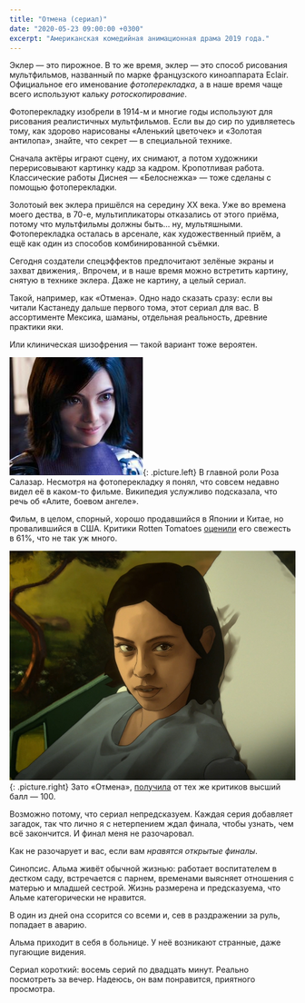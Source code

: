 ```yaml
---
title: "Отмена (сериал)"
date: "2020-05-23 09:00:00 +0300"
excerpt: "Американская комедийная анимационная драма 2019 года."
---
```


Эклер&nbsp;&mdash; это пирожное. В то же время, эклер&nbsp;&mdash; это способ рисования мультфильмов, названный по марке французского киноаппарата Eclair. Официальное его именование *фотоперекладка*, а в наше время чаще всего используют кальку *ротоскопирование*.

Фотоперекладку изобрели в 1914-м и многие годы используют для рисования реалистичных мультфильмов. Если вы до сир по удивляетесь тому, как здорово нарисованы &laquo;Аленький цветочек&raquo; и &laquo;Золотая антилопа&raquo;, знайте, что секрет&nbsp;&mdash; в специальной технике.

Сначала актёры играют сцену, их снимают, а потом художники перерисовывают картинку кадр за кадром. Кропотливая работа. Классические работы Диснея&nbsp;&mdash; &laquo;Белоснежка&raquo;&nbsp;&mdash; тоже сделаны с помощью фотоперекладки.

Золотоый век эклера пришёлся на середину XX века. Уже во времена моего дества, в 70-е, мультипликаторы отказались от этого приёма, потому что мультфильмы должны быть... ну, мультяшными. Фотоперекладка осталась в арсенале, как художественный приём, а ещё как один из способов комбинированной съёмки.

Сегодня создатели спецэффектов предпочитают зелёные экраны и захват движения,. Впрочем, и в наше время можно встретить картину, снятую в технике эклера. Даже не картину, а целый сериал.

Такой, например, как &laquo;Отмена&raquo;. Одно надо сказать сразу: если вы читали Кастанеду дальше первого тома, этот сериал для вас. В ассортименте Мексика, шаманы, отдельная реальность, древние практики яки.

Или клиническая шизофрения&nbsp;&mdash; такой вариант тоже вероятен.

![Алита: боевой ангел](/img/undone/alita.jpg){: .picture.left}
В главной роли Роза Салазар. Несмотря на фотоперекладку я понял, что совcем недавно видел её в каком-то фильме. Википедия услужливо подсказала, что речь об &laquo;Алите, боевом ангеле&raquo;.

Фильм, в целом, спорный, хорошо продавшийся в Японии и Китае, но провалившийся в США. Критики Rotten Tomatoes [оценили](https://www.rottentomatoes.com/m/alita_battle_angel) его свежесть в 61%, что не так уж много.

![Альма Виноград-Диаз](/img/undone/alma.jpg){: .picture.right}
Зато &laquo;Отмена&raquo;, [получила](https://www.rottentomatoes.com/tv/undone/s01) от тех же критиков высший балл&nbsp;&mdash; 100.

Возможно потому, что сериал непредсказуем. Каждая серия добавляет загадок, так что лично я с нетерпением ждал финала, чтобы узнать, чем всё закончится. И финал меня не разочаровал.

Как не разочарует и вас, если вам *нравятся открытые финалы*.

Синопсис. Альма живёт обычной жизнью: работает воспитателем в дестком саду, встречается с парнем, временами выясняет отношения с матерью и младшей сестрой. Жизнь размерена и предсказуема, что Альме категорически не нравится.

В один из дней она ссорится со всеми и, сев в раздражении за руль, попадает в аварию.

Альма приходит в себя в больнице. У неё возникают странные, даже пугающие видения.

Сериал короткий: восемь серий по двадцать минут. Реально посмотреть за вечер. Надеюсь, он вам понравится, приятного просмотра.
